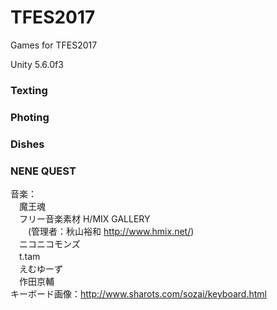 # TFES2017
Games for TFES2017 

Unity 5.6.0f3 

### Texting 

### Photing 

### Dishes

### NENE QUEST
音楽：  
　魔王魂  
　フリー音楽素材 H/MIX GALLERY  
　　(管理者：秋山裕和 http://www.hmix.net/)  
　ニコニコモンズ  
　t.tam  
　えむゆーず  
　作田京輔  
キーボード画像：http://www.sharots.com/sozai/keyboard.html  
